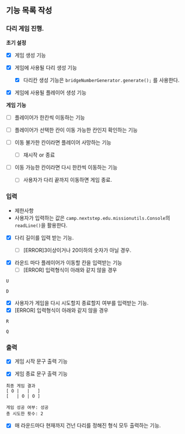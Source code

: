 ## 기능 목록 작성

### 다리 게임 진행.

__초기 설정__

- [x] 게임 생성 기능
    

- [x] 게임에 사용될 다리 생성 기능
  - [x] 다리칸 생성 기능은 `bridgeNumberGenerator.generate();` 를 사용한다.


- [x] 게임에 사용될 플레이어 생성 기능

__게임 기능__

- [ ] 플레이어가 한칸씩 이동하는 기능


- [ ] 플레이어가 선택한 칸이 이동 가능한 칸인지 확인하는 기능


- [ ] 이동 불가한 칸이라면 플레이어 사망하는 기능
    - [ ] 재시작 or 종료


- [ ] 이동 가능한 칸이라면 다시 한칸씩 이동하는 기능
    - [ ] 사용자가 다리 끝까지 이동하면 게임 종료.



### 입력
-  제한사항
- 사용자가 입력하는 값은 `camp.nextstep.edu.missionutils.Console`의 `readLine()`을 활용한다.


- [x] 다리 길이를 입력 받는 기능.
    - [ ] [ERROR]3이상이거나 20이하의 숫자가 아닐 경우.


- [x] 라운드 마다 플레이어가 이동할 칸을 입력받는 기능
    - [ ] [ERROR] 입력형식이 아래와 같지 않을 경우
```text
U
```
```text
D
```

- [x] 사용자가 게임을 다시 시도할지 종료할지 여부를 입력받는 기능.
- [x] [ERROR] 입력형식이 아래와 같지 않을 경우
```text
R
```
```text
Q
```
### 출력

- [x] 게임 시작 문구 출력 기능


- [x] 게임 종료 문구 출력 기능
```text
최종 게임 결과
[ O |   |   ]
[   | O | O ]

게임 성공 여부: 성공
총 시도한 횟수: 2
```

- [x] 매 라운드마다 현재까지 건넌 다리를 정해진 형식 모두 출력하는 기능.


